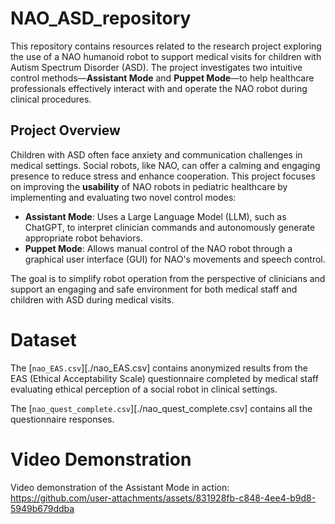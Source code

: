 # NAO_ASD_repository

This repository contains resources related to the research project exploring the use of a NAO humanoid robot to support medical visits for children with Autism Spectrum Disorder (ASD). The project investigates two intuitive control methods—**Assistant Mode** and **Puppet Mode**—to help healthcare professionals effectively interact with and operate the NAO robot during clinical procedures.


## Project Overview

Children with ASD often face anxiety and communication challenges in medical settings. Social robots, like NAO, can offer a calming and engaging presence to reduce stress and enhance cooperation. This project focuses on improving the **usability** of NAO robots in pediatric healthcare by implementing and evaluating two novel control modes:

- **Assistant Mode**: Uses a Large Language Model (LLM), such as ChatGPT, to interpret clinician commands and autonomously generate appropriate robot behaviors.
- **Puppet Mode**: Allows manual control of the NAO robot through a graphical user interface (GUI) for NAO's movements and speech control.

The goal is to simplify robot operation from the perspective of clinicians and support an engaging and safe environment for both medical staff and children with ASD during medical visits.

# Dataset
The [`nao_EAS.csv`][./nao_EAS.csv] contains anonymized results from the EAS (Ethical Acceptability Scale) questionnaire completed by medical staff evaluating ethical perception of a social robot in clinical settings.

The [`nao_quest_complete.csv`][./nao_quest_complete.csv] contains all the questionnaire responses.


# Video Demonstration

Video demonstration of the Assistant Mode in action:
https://github.com/user-attachments/assets/831928fb-c848-4ee4-b9d8-5949b679ddba



